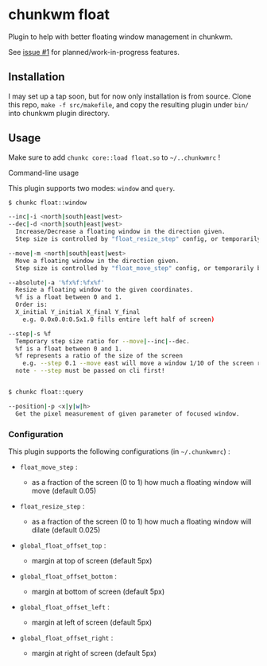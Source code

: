 # chunkwm float

Plugin to help with better floating window management in chunkwm.

See [issue #1](https://github.com/Amar1729/chunkwm-float/issues/1) for planned/work-in-progress features.

## Installation

I may set up a tap soon, but for now only installation is from source.
Clone this repo, `make -f src/makefile`, and copy the resulting plugin under `bin/` into chunkwm plugin directory.

## Usage

Make sure to add `chunkc core::load float.so` to `~/..chunkwmrc` !

Command-line usage

This plugin supports two modes: `window` and `query`.

```bash
$ chunkc float::window

--inc|-i <north|south|east|west>
--dec|-d <north|south|east|west>
  Increase/Decrease a floating window in the direction given.
  Step size is controlled by "float_resize_step" config, or temporarily by --step

--move|-m <north|south|east|west>
  Move a floating window in the direction given.
  Step size is controlled by "float_move_step" config, or temporarily by --step

--absolute|-a '%fx%f:%fx%f'
  Resize a floating window to the given coordinates.
  %f is a float between 0 and 1.
  Order is:
  X_initial Y_initial X_final Y_final
    e.g. 0.0x0.0:0.5x1.0 fills entire left half of screen)

--step|-s %f
  Temporary step size ratio for --move|--inc|--dec.
  %f is a float between 0 and 1.
  %f represents a ratio of the size of the screen
    e.g. --step 0.1 --move east will move a window 1/10 of the screen rightward
  note - --step must be passed on cli first!


$ chunkc float::query

--position|-p <x|y|w|h>
  Get the pixel measurement of given parameter of focused window.
```

### Configuration

This plugin supports the following configurations (in `~/.chunkwmrc`) :

- `float_move_step` : 
  - as a fraction of the screen (0 to 1) how much a floating window will move (default 0.05)

- `float_resize_step` : 
  - as a fraction of the screen (0 to 1) how much a floating window will dilate (default 0.025)

- `global_float_offset_top` : 
  - margin at top of screen (default 5px)

- `global_float_offset_bottom` : 
  - margin at bottom of screen (default 5px)

- `global_float_offset_left` : 
  - margin at left of screen (default 5px)

- `global_float_offset_right` : 
  - margin at right of screen (default 5px)


